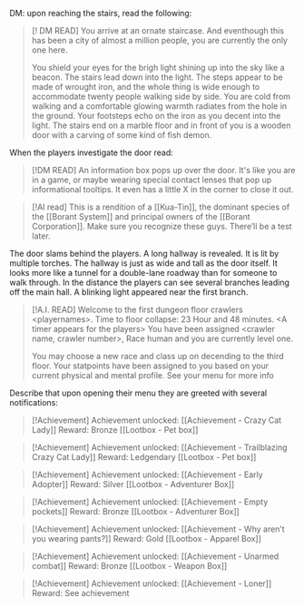
DM: upon reaching the stairs, read the following:



> [! DM READ]
> You arrive at an ornate staircase. And eventhough this has been a city of almost a million people, you are currently the only one here.
> 
> You shield your eyes for the brigh light shining up into the sky like a beacon. The stairs lead down into the light. The steps appear to be made of wrought iron, and the whole thing is wide enough to accommodate twenty people walking side by side. You are cold from walking and a comfortable glowing warmth radiates from the hole in the ground. Your footsteps echo on the iron as you decent into the light. The stairs end on a marble floor and in front of you is a wooden door with a carving of some kind of fish demon. 


When the players investigate the door read:
> [!DM READ]
An information box pops up over the door. It's like you are in a game, or maybe wearing special contact lenses that pop up informational tooltips. It even has a little X in the corner to close it out.

> [!AI read]
This is a rendition of a [[Kua-Tin]], the dominant species of the [[Borant System]] and principal owners of the [[Borant Corporation]]. Make sure you recognize these guys. There’ll be a test later.


The door slams behind the players. A long hallway is revealed. It is lit by multiple torches. The hallway is just as wide and tall as the door itself. It looks more like a tunnel for a double-lane roadway than for someone to walk through. In the distance the players can see several branches leading off the main hall. A blinking light appeared near the first branch.


> [!A.I. READ]
Welcome to the first dungeon floor crawlers \<playernames>. Time to floor collapse: 23 Hour and 48 minutes. \<A timer appears for the players> You have been assigned <crawler name, crawler number>, Race human and you are currently level one.  
>
>You may choose a new race and class up on decending to the third floor. Your statpoints have been assigned to you based on your current physical and mental profile. See your menu for more info


Describe that upon opening their menu they are greeted with several notifications:

> [!Achievement]
Achievement unlocked: [[Achievement - Crazy Cat Lady]]
Reward: Bronze [[Lootbox - Pet box]]


> [!Achievement]
Achievement unlocked: [[Achievement - Trailblazing Crazy Cat Lady]]
Reward: Ledgendary [[Lootbox - Pet box]]



> [!Achievement]
Achievement unlocked: [[Achievement - Early Adopter]]
Reward: Silver [[Lootbox - Adventurer Box]]

> [!Achievement]
Achievement unlocked: [[Achievement - Empty pockets]]
Reward: Bronze [[Lootbox - Adventurer Box]]


> [!Achievement]
Achievement unlocked: [[Achievement - Why aren’t you wearing pants?]]
Reward: Gold [[Lootbox - Apparel Box]]


> [!Achievement]
Achievement unlocked: [[Achievement - Unarmed combat]]
Reward: Bronze [[Lootbox - Weapon Box]]


> [!Achievement]
Achievement unlocked: [[Achievement - Loner]]
Reward: See achievement
